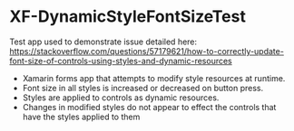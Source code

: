 # XF-DynamicStyleFontSizeTest

Test app used to demonstrate issue detailed here:
https://stackoverflow.com/questions/57179621/how-to-correctly-update-font-size-of-controls-using-styles-and-dynamic-resources

- Xamarin forms app that attempts to modify style resources at runtime.
- Font size in all styles is increased or decreased on button press.
- Styles are applied to controls as dynamic resources.
- Changes in modified styles do not appear to effect the controls that have the styles applied to them
